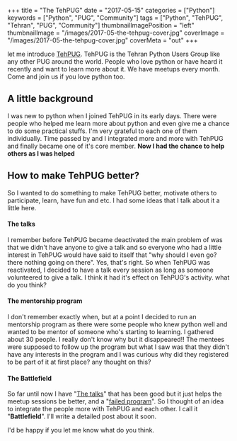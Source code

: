 +++
title = "The TehPUG"
date = "2017-05-15"
categories = ["Python"]
keywords = ["Python", "PUG", "Community"]
tags = ["Python", "TehPUG", "Tehran", "PUG", "Community"]
thumbnailImagePosition = "left"
thumbnailImage = "/images/2017-05-the-tehpug-cover.jpg"
coverImage = "/images/2017-05-the-tehpug-cover.jpg"
coverMeta = "out"
+++

let me introduce [TehPUG](http://tehpug.ir). TehPUG is the Tehran Python Users Group like any other PUG around the world. People who love python or have heard it recently and want to learn more about it. We have meetups every month. Come and join us if you love python too.
<!--more-->

## A little background
I was new to python when I joined TehPUG in its early days. There were people who helped me learn more about python and even give me a chance to do some practical stuffs. I'm very grateful to each one of them individually. Time passed by and I integrated more and more with TehPUG and finally became one of it's core member. **Now I had the chance to help others as I was helped**

## How to make TehPUG better?
So I wanted to do something to make TehPUG better, motivate others to participate, learn, have fun and etc.
I had some ideas that I talk about it a little here.

#### The talks
I remember before TehPUG became deactivated the main problem of was that we didn't have anyone to give a talk and so everyone who had a little interest in TehPUG would have said to itself that "why should I even go? there nothing going on there". Yes, that's right.
So when TehPUG was reactivated, I decided to have a talk every session as long as someone volunteered to give a talk. I think it had it's effect on TehPUG's activity. what do you think?

#### The mentorship program
I don't remember exactly when, but at a point I decided to run an mentorship program as there were some people who knew python well and wanted to be mentor of someone who's starting to learning. I gathered about 30 people. I really don't know why but it disappeared!! The mentees were supposed to follow up the program but what I saw was that they didn't have any interests in the program and I was curious why did they registered to be part of it at first place? any thought on this?

#### The Battlefield
So far until now I have "[The talks](#the-talks)" that has been good but it just helps the meetup sessions be better, and a "[failed program](#the-mentorship-program)". So I thought of an idea to integrate the people more with TehPUG and each other. I call it "**Battlefield**". I'll write a detailed post about it soon.

I'd be happy if you let me know what do you think.


